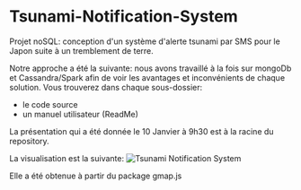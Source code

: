 # Tsunami-Notification-System
Projet noSQL: conception d'un système d'alerte tsunami par SMS pour le Japon suite à un tremblement de terre.

Notre approche a été la suivante: nous avons travaillé à la fois sur mongoDb et Cassandra/Spark afin de voir les avantages et inconvénients de chaque solution.
Vous trouverez dans chaque sous-dossier:
- le code source
- un manuel utilisateur (ReadMe)

La présentation qui a été donnée le 10 Janvier à 9h30 est à la racine du repository.

La visualisation est la suivante:
![Tsunami Notification System](http://i61.tinypic.com/2gte0xz.png)

Elle a été obtenue à partir du package gmap.js
